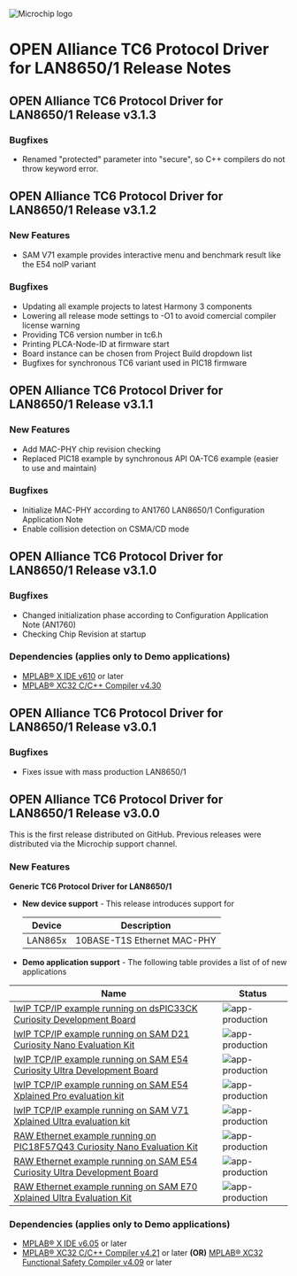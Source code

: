 ![Microchip logo](https://raw.githubusercontent.com/wiki/Microchip-MPLAB-Harmony/Microchip-MPLAB-Harmony.github.io/images/microchip_logo.png)

# OPEN Alliance TC6 Protocol Driver for LAN8650/1 Release Notes

## OPEN Alliance TC6 Protocol Driver for LAN8650/1 Release v3.1.3
### Bugfixes

 - Renamed "protected" parameter into "secure", so C++ compilers do not throw keyword error.

## OPEN Alliance TC6 Protocol Driver for LAN8650/1 Release v3.1.2
### New Features
- SAM V71 example provides interactive menu and benchmark result like the E54 noIP variant

### Bugfixes
- Updating all example projects to latest Harmony 3 components
- Lowering all release mode settings to -O1 to avoid comercial compiler license warning
- Providing TC6 version number in tc6.h
- Printing PLCA-Node-ID at firmware start
- Board instance can be chosen from Project Build dropdown list
- Bugfixes for synchronous TC6 variant used in PIC18 firmware

## OPEN Alliance TC6 Protocol Driver for LAN8650/1 Release v3.1.1
### New Features

 - Add MAC-PHY chip revision checking
 - Replaced PIC18 example by synchronous API OA-TC6 example (easier to use and maintain)

### Bugfixes

 - Initialize MAC-PHY according to AN1760 LAN8650/1 Configuration Application Note
 - Enable collision detection on CSMA/CD mode

## OPEN Alliance TC6 Protocol Driver for LAN8650/1 Release v3.1.0

### Bugfixes

 - Changed initialization phase according to Configuration Application Note (AN1760)
 - Checking Chip Revision at startup

### Dependencies (applies only to Demo applications)

* [MPLAB® X IDE v610](https://www.microchip.com/mplab/mplab-x-ide) or later
* [MPLAB® XC32 C/C++ Compiler v4.30](https://www.microchip.com/mplab/compilers)
 
## OPEN Alliance TC6 Protocol Driver for LAN8650/1 Release v3.0.1

### Bugfixes

 - Fixes issue with mass production LAN8650/1

## OPEN Alliance TC6 Protocol Driver for LAN8650/1 Release v3.0.0

This is the first release distributed on GitHub. Previous releases were distributed via the Microchip support channel.

### New Features

**Generic TC6 Protocol Driver for LAN8650/1**


- **New device support** -
  This release introduces support for

    | Device    | Description             |
    | ------    | ------                  |
    | LAN865x   | 10BASE-T1S Ethernet MAC-PHY |

- **Demo application support** -
  The following table provides a list of of new applications

| Name                                                                      | Status                                                                                            |
| ---                                                                       | ---                                                                                               |
|[lwIP TCP/IP example running on dsPIC33CK Curiosity Development Board](examples/lwIP-dsPIC33CK_Curiosity/readme.md)  | ![app-production](https://img.shields.io/badge/application-production-brightgreen?style=plastic)  |
|[lwIP TCP/IP example running on SAM D21 Curiosity Nano Evaluation Kit](examples/lwIP-SAM-D21-Curiosity-Nano/readme.md)  | ![app-production](https://img.shields.io/badge/application-production-brightgreen?style=plastic)  |
|[lwIP TCP/IP example running on SAM E54 Curiosity Ultra Development Board](examples/lwIP-SAM-E54-Curiosity/readme.md)  | ![app-production](https://img.shields.io/badge/application-production-brightgreen?style=plastic)  |
|[lwIP TCP/IP example running on SAM E54 Xplained Pro evaluation kit](examples/lwIP-SAM-E54-xplained-pro/readme.md)  | ![app-production](https://img.shields.io/badge/application-production-brightgreen?style=plastic)  |
|[lwIP TCP/IP example running on SAM V71 Xplained Ultra evaluation kit](examples/lwIP-SAM-V71-xplained-pro/readme.md)  | ![app-production](https://img.shields.io/badge/application-production-brightgreen?style=plastic)  |
|[RAW Ethernet example running on PIC18F57Q43 Curiosity Nano Evaluation Kit](examples/noIP-PIC18-Curiosity-Nano/readme.md)  | ![app-production](https://img.shields.io/badge/application-production-brightgreen?style=plastic)  |
|[RAW Ethernet example running on SAM E54 Curiosity Ultra Development Board](examples/noIP-PIC18-Curiosity-Nano/readme.md)  | ![app-production](https://img.shields.io/badge/application-production-brightgreen?style=plastic)  |
|[RAW Ethernet example running on SAM E70 Xplained Ultra Evaluation Kit](examples/noIP-SAM-E70-Xplained/readme.md)  | ![app-production](https://img.shields.io/badge/application-production-brightgreen?style=plastic)  |

### Dependencies (applies only to Demo applications)

* [MPLAB® X IDE v6.05](https://www.microchip.com/mplab/mplab-x-ide) or later
* [MPLAB® XC32 C/C++ Compiler v4.21](https://www.microchip.com/mplab/compilers) or later
**(OR)** [MPLAB® XC32 Functional Safety Compiler v4.09](https://www.microchip.com/mplab/compilers) or later
